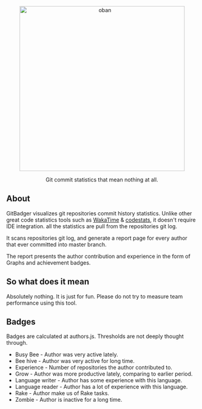 <p align="center">
  <a href="https://github.com/guyogev/git-badger">
    <img alt="oban" src="https://fontmeme.com/permalink/190719/adb295d9b28b5092fadf8337ee09c490.png" width="435" />
  </a>
</p>

<p align="center">
  Git commit statistics that mean nothing at all.
</p>

## About

GitBadger visualizes git repositories commit history statistics.
Unlike other great code statistics tools such as [WakaTime](https://wakatime.com/vs-code-stats) & [codestats](https://codestats.net/), it doesn't require IDE integration. all the statistics are pull from the repositories git log.

It scans repositories git log, and generate a report page for every author that ever committed into master branch.

The report presents the author contribution and experience in the form of Graphs and achievement badges.

## So what does it mean

Absolutely nothing. It is just for fun. Please do not try to measure team performance using this tool.

## Badges

Badges are calculated at authors.js.
Thresholds are not deeply thought through.

- Busy Bee - Author was very active lately.
- Bee hive - Author was very active for long time.
- Experience - Number of repositories the author contributed to.
- Grow - Author was more productive lately, comparing to earlier period.
- Language writer - Author has some experience with this language.
- Language reader - Author has a lot of experience with this language.
- Rake - Author make us of Rake tasks.
- Zombie - Author is inactive for a long time.
